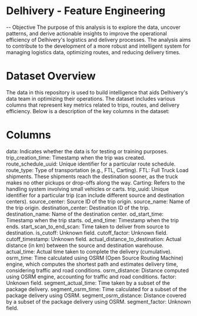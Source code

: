 # Delhivery - Feature Engineering
-- Objective
The purpose of this analysis is to explore the data, uncover patterns, and derive actionable insights to improve the operational efficiency of Delhivery's logistics and delivery processes. The analysis aims to contribute to the development of a more robust and intelligent system for managing logistics data, optimizing routes, and reducing delivery times.

# Dataset Overview
The data in this repository is used to build intelligence that aids Delhivery's data team in optimizing their operations. The dataset includes various columns that represent key metrics related to trips, routes, and delivery efficiency. Below is a description of the key columns in the dataset:

# Columns
data: Indicates whether the data is for testing or training purposes.
trip_creation_time: Timestamp when the trip was created.
route_schedule_uuid: Unique identifier for a particular route schedule.
route_type: Type of transportation (e.g., FTL, Carting).
FTL: Full Truck Load shipments. These shipments reach the destination sooner, as the truck makes no other pickups or drop-offs along the way.
Carting: Refers to the handling system involving small vehicles or carts.
trip_uuid: Unique identifier for a particular trip (can include different source and destination centers).
source_center: Source ID of the trip origin.
source_name: Name of the trip origin.
destination_center: Destination ID of the trip.
destination_name: Name of the destination center.
od_start_time: Timestamp when the trip starts.
od_end_time: Timestamp when the trip ends.
start_scan_to_end_scan: Time taken to deliver from source to destination.
is_cutoff: Unknown field.
cutoff_factor: Unknown field.
cutoff_timestamp: Unknown field.
actual_distance_to_destination: Actual distance (in km) between the source and destination warehouse.
actual_time: Actual time taken to complete the delivery (cumulative).
osrm_time: Time calculated using OSRM (Open Source Routing Machine) engine, which computes the shortest path and estimates delivery time, considering traffic and road conditions.
osrm_distance: Distance computed using OSRM engine, accounting for traffic and road conditions.
factor: Unknown field.
segment_actual_time: Time taken by a subset of the package delivery.
segment_osrm_time: Time calculated for a subset of the package delivery using OSRM.
segment_osrm_distance: Distance covered by a subset of the package delivery using OSRM.
segment_factor: Unknown field.

